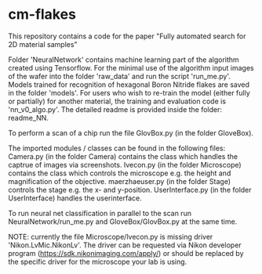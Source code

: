 # cm-flakes

This repository contains a code for the paper "Fully automated search for 2D material samples"

Folder 'NeuralNetwork' contains machine learning part of the algorithm created using Tensorflow.
For the minimal use of the algorithm input images of the wafer into the folder 'raw_data' and run the script 'run_me.py'.
Models trained for recognition of hexagonal Boron Nitride flakes are saved in the folder 'models'.
For users who wish to re-train the model (either fully or partially) for another material, the training and evaluation code is 'nn_v0_algo.py'. The detailed readme is provided inside the folder: readme_NN.

To perform a scan of a chip run the file GlovBox.py (in the folder GloveBox).

The imported modules / classes can be found in the following files:
Camera.py (in the folder Camera) contains the class which handles the captrue of images via screenshots.
Ivecon.py (in the folder Microscope) contains the class which controls the microscope e.g. the height and magnification of the objective.
maerzhaeuser.py (in the folder Stage) controls the stage e.g. the x- and y-position.
UserInterface.py (in the folder UserInterface) handles the userinterface.

To run neural net classification in parallel to the scan run NeuralNetwork/run_me.py and GloveBox/GlovBox.py at the same time.

NOTE: currently the file Microscope/lvecon.py is missing driver 'Nikon.LvMic.NikonLv'. The driver can be requested via Nikon developer program (https://sdk.nikonimaging.com/apply/) or should be replaced by the specific driver for the microscope your lab is using.
